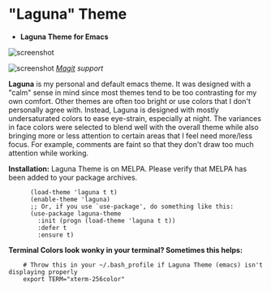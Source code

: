 # "Laguna" Theme
* **Laguna Theme for Emacs**

![screenshot](https://raw.githubusercontent.com/HenryNewcomer/laguna-theme/master/images/2020-09-22.png)

![screenshot](https://raw.githubusercontent.com/HenryNewcomer/laguna-theme/master/images/2020-09-29-magit.png)
*[Magit](https://magit.vc/) support*

**Laguna** is my personal and default emacs theme. It was designed with a "calm" sense in mind since most
themes tend to be too contrasting for my own comfort. Other themes are often too bright or use colors that
I don't personally agree with. Instead, Laguna is designed with mostly undersaturated colors to ease
eye-strain, especially at night. The variances in face colors were selected to blend well with
the overall theme while also bringing more or less attention to certain areas that I feel
need more/less focus. For example, comments are faint so that they don't draw too
much attention while working.

**Installation:**
  Laguna Theme is on MELPA. Please verify that MELPA has been added to your package archives.
```
      (load-theme 'laguna t t)
      (enable-theme 'laguna)
      ;; Or, if you use `use-package', do something like this:
      (use-package laguna-theme
        :init (progn (load-theme 'laguna t t))
        :defer t
        :ensure t)
 ```
**Terminal Colors look wonky in your terminal? Sometimes this helps:**
 ```
     # Throw this in your ~/.bash_profile if Laguna Theme (emacs) isn't displaying properly
     export TERM="xterm-256color"
 ```
